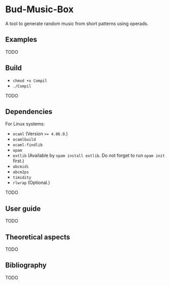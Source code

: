 # Bud-Music-Box
A tool to generate random music from short patterns using operads.

## Examples

TODO

## Build
+ `chmod +x Compil`
+ `./Compil`

TODO

## Dependencies
For Linux systems:
+ `ocaml` (Version `>= 4.06.0`.)
+ `ocamlbuild`
+ `ocaml-findlib`
+ `opam`
+ `extlib` (Available by `opam install extlib`. Do not forget to run `opam init` first.)
+ `abcmidi`
+ `abcm2ps`
+ `timidity`
+ `rlwrap` (Optional.)

TODO

## User guide

TODO

## Theoretical aspects

TODO

## Bibliography

TODO


